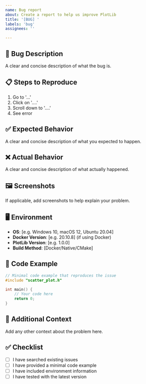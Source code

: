 ```yaml
---
name: Bug report
about: Create a report to help us improve PlotLib
title: '[BUG] '
labels: 'bug'
assignees: ''

---
```


## 🐛 Bug Description
A clear and concise description of what the bug is.

## 📋 Steps to Reproduce
1. Go to '...'
2. Click on '....'
3. Scroll down to '....'
4. See error

## ✅ Expected Behavior
A clear and concise description of what you expected to happen.

## ❌ Actual Behavior
A clear and concise description of what actually happened.

## 🖼️ Screenshots
If applicable, add screenshots to help explain your problem.

## 🖥️ Environment
- **OS**: [e.g. Windows 10, macOS 12, Ubuntu 20.04]
- **Docker Version**: [e.g. 20.10.8] (if using Docker)
- **PlotLib Version**: [e.g. 1.0.0]
- **Build Method**: [Docker/Native/CMake]

## 📁 Code Example
```cpp
// Minimal code example that reproduces the issue
#include "scatter_plot.h"

int main() {
    // Your code here
    return 0;
}
```

## 📄 Additional Context
Add any other context about the problem here.

## ✅ Checklist
- [ ] I have searched existing issues
- [ ] I have provided a minimal code example
- [ ] I have included environment information
- [ ] I have tested with the latest version 